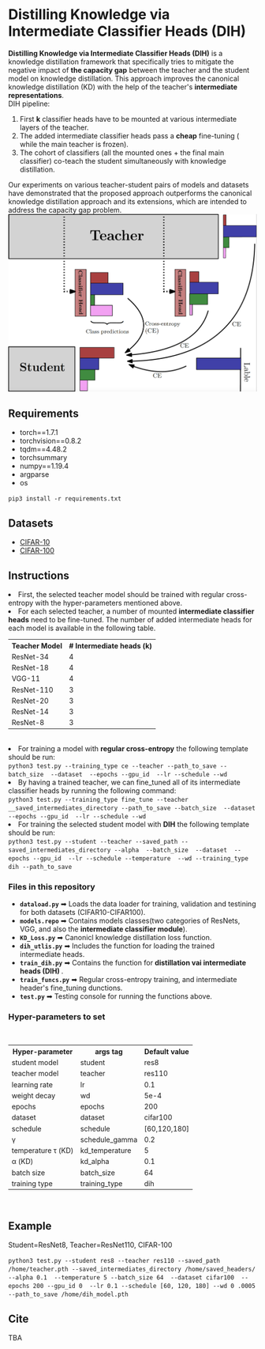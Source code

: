 # Distilling Knowledge via Intermediate Classifier Heads (DIH)
<section>
<p text-align: justify>
  <b>Distilling Knowledge via Intermediate Classifier Heads (DIH)</b> is a knowledge distillation framework that specifically tries to mitigate the negative impact of <b>the capacity gap</b> between the teacher and the student model on knowledge distillation. This approach improves the canonical knowledge distillation (KD) with the help of the teacher's <b>intermediate representations</b>.
  <br>
  DIH pipeline:
  <ol>
  <li>First <b>k</b> classifier heads have to be mounted at various intermediate layers of the teacher.</li>
  <li>The added intermediate classifier heads pass a <b>cheap</b> fine-tuning ( while the main teacher is frozen).</li>
  <li>The cohort of classifiers (all the mounted ones + the final main classifier) co-teach the student simultaneously with knowledge distillation.</li>
  </ol>
Our experiments on various teacher-student pairs of models and datasets have demonstrated that the proposed approach outperforms the canonical knowledge distillation approach and its extensions, which are intended to address the capacity gap problem.
  <br>
    <img src="DIH.png" alt="Distilling Knowledge via Intermediate Classifier Heads (DIH)"width: 60% height: 60% justify-content: center>
  </section>
  <section>
  <h2>Requirements</h2>
  <ul>
  <li>torch==1.7.1</li>
  <li>torchvision==0.8.2</li>
  <li>tqdm==4.48.2</li>
  <li>torchsummary</li>
   <li>numpy==1.19.4</li>
    <li>argparse</li>
    <li>os</li>
 </ul>
  <code>pip3 install -r requirements.txt</code>
</section>

<section>
  <h2>Datasets</h2>
   <ul>
  <li><a href="https://www.cs.toronto.edu/~kriz/cifar.html">CIFAR-10</a></li>
  <li><a href="https://www.cs.toronto.edu/~kriz/cifar.html">CIFAR-100</a></li>
 </ul>
 </section>
 
 <section>
  <h2>Instructions</h2>
  <li>First, the selected teacher model should be trained with regular cross-entropy with the hyper-parameters mentioned above.</li>
  <li>For each selected teacher, a number of mounted <b>intermediate classifier heads</b> need to be fine-tuned. The number of added intermediate heads for each model is available in the following table.
  <table style="width:400px">
  <tr>
  <th>Teacher Model</th>
  <th># Intermediate heads (k)</th> 
   </tr>
    <tr>
    <td>ResNet-34</td>
    <td>4</td>
    </tr>
     <tr>
    <td>ResNet-18</td>
    <td>4</td>
    </tr>
     <tr>
    <td>VGG-11</td>
    <td>4</td>
    </tr>
     <tr>
    <td>ResNet-110</td>
    <td>3</td>
    </tr>
     <tr>
    <td>ResNet-20</td>
    <td>3</td>
    </tr>
     <tr>
    <td>ResNet-14</td>
    <td>3</td>
    </tr>
     <tr>
    <td>ResNet-8</td>
    <td>3</td>
    </tr>
</table>
<br>
  
  
  </li>
  <li>For training a model with <b>regular cross-entropy</b> the following template should be run:
    <br>
     <code>python3 test.py --training_type ce --teacher --path_to_save --batch_size  --dataset  --epochs --gpu_id  --lr --schedule --wd </code>
  </li>
  <li>By having a trained teacher, we can fine_tuned all of its intermediate classifier heads by running the following command:
    <br>
     <code>python3 test.py --training_type fine_tune --teacher __saved_intermediates_directory --path_to_save --batch_size  --dataset  --epochs --gpu_id  --lr --schedule --wd </code>
  </li>
  <li>For training the selected student model with <b>DIH</b> the following template should be run:
    <br>
     <code>python3 test.py --student --teacher --saved_path --saved_intermediates_directory --alpha  --batch_size  --dataset  --epochs --gpu_id  --lr --schedule --temperature  --wd --training_type dih --path_to_save</code>
  </li>
  
  
  <section>
  
  <h3>Files in this repository</h3>
  
  <ul>
  <li><code><b>dataload.py</b></code>    &#10145; Loads the data loader for training, validation and testining for both datasets (CIFAR10-CIFAR100).</li>
  <li><code><b>models.repo</b></code>    &#10145; Contains models classes(two categories of ResNets, VGG, and also the <b>intermediate classifier module</b>).</li>
  <li><code><b>KD_Loss.py</b></code>     &#10145; Canonicl knowledge distillation loss function.</li>
  <li><code><b>dih_utlis.py</b></code>   &#10145; Includes the function for loading the trained intermediate heads.</li>
  <li><code><b>train_dih.py</b></code>   &#10145; Contains the function for <b> distillation vai intermediate heads (DIH) </b>.</li>
  <li><code><b>train_funcs.py</b></code> &#10145; Regular cross-entropy training, and intermediate header's fine_tuning dunctions.</li>
  <li><code><b>test.py</b></code>        &#10145; Testing console for running the functions above.</li>
</ul
  
  
  
  <br>
   <h3> Hyper-parameters to set</h3>
  <br>
  
  <table style="width:400px">
  <tr>
  <th>Hyper-parameter</th>
  <th>args tag</th> 
  <th>Default value</th> 
   </tr>
    <tr>
    <td>student model</td>
    <td>student</td>
    <td>res8</td>
    </tr>
     <tr>
    <td>teacher model</td>
    <td>teacher</td>
    <td>res110</td>
    </tr>
    <tr>
    <td>learning rate</td>
    <td>lr</td>
    <td>0.1</td>
    </tr>
     <tr>
    <td>weight decay</td>
    <td>wd</td>
    <td>5e-4</td>
    </tr>
     <tr>
    <td>epochs</td>
    <td>epochs</td>
    <td>200</td>
    </tr>
     <tr>
    <td>dataset</td>
    <td>dataset</td>
    <td>cifar100</td>
    </tr>
     <tr>
    <td>schedule</td>
    <td>schedule</td>
    <td>[60,120,180]</td>
    </tr>
    <tr>
    <td>γ</td>
    <td>schedule_gamma</td>
    <td>0.2</td>
    </tr>
     <tr>
    <td>temperature τ (KD)</td>
    <td>kd_temperature</td>
    <td>5</td>
    </tr>
     <tr>
    <td>α (KD)</td>
    <td>kd_alpha</td>
    <td>0.1</td>
    </tr>
      <tr>
    <td>batch size</td>
    <td>batch_size</td>
    <td>64</td>
    </tr>
     <tr>
    <td>training type</td>
    <td>training_type</td>
    <td>dih</td>
    </tr>
</table>
<br>
  
  
  </section>
  
  
  
</section>

  
  <section>
  <h2>Example</h2>
  <p>Student=ResNet8, Teacher=ResNet110, CIFAR-100  </p>
  <code>python3 test.py --student res8 --teacher res110 --saved_path /home/teacher.pth --saved_intermediates_directory /home/saved_headers/ --alpha 0.1  --temperature 5 --batch_size 64  --dataset cifar100  --epochs 200 --gpu_id 0  --lr 0.1 --schedule [60, 120, 180] --wd 0 .0005 --path_to_save /home/dih_model.pth
</code>
 
  
</section>

<section>
  
  <h2>Cite</h2>
  <p>TBA</p>
  </section>
